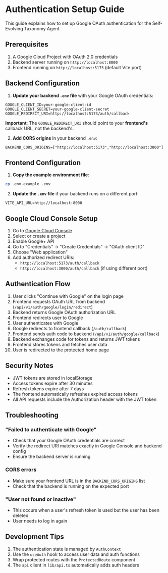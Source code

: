 # Authentication Setup Guide

This guide explains how to set up Google OAuth authentication for the Self-Evolving Taxonomy Agent.

## Prerequisites

1. A Google Cloud Project with OAuth 2.0 credentials
2. Backend server running on `http://localhost:8000`
3. Frontend running on `http://localhost:5173` (default Vite port)

## Backend Configuration

1. **Update your backend `.env` file** with your Google OAuth credentials:

```env
GOOGLE_CLIENT_ID=your-google-client-id
GOOGLE_CLIENT_SECRET=your-google-client-secret
GOOGLE_REDIRECT_URI=http://localhost:5173/auth/callback
```

**Important**: The `GOOGLE_REDIRECT_URI` should point to your **frontend's** callback URL, not the backend's.

2. **Add CORS origins** in your backend `.env`:

```env
BACKEND_CORS_ORIGINS=["http://localhost:5173","http://localhost:3000"]
```

## Frontend Configuration

1. **Copy the example environment file**:
```bash
cp .env.example .env
```

2. **Update the `.env` file** if your backend runs on a different port:
```env
VITE_API_URL=http://localhost:8000
```

## Google Cloud Console Setup

1. Go to [Google Cloud Console](https://console.cloud.google.com/)
2. Select or create a project
3. Enable Google+ API
4. Go to "Credentials" → "Create Credentials" → "OAuth client ID"
5. Choose "Web application"
6. Add authorized redirect URIs:
   - `http://localhost:5173/auth/callback`
   - `http://localhost:3000/auth/callback` (if using different port)

## Authentication Flow

1. User clicks "Continue with Google" on the login page
2. Frontend requests OAuth URL from backend (`/api/v1/auth/google/login/redirect`)
3. Backend returns Google OAuth authorization URL
4. Frontend redirects user to Google
5. User authenticates with Google
6. Google redirects to frontend callback (`/auth/callback`)
7. Frontend sends auth code to backend (`/api/v1/auth/google/callback`)
8. Backend exchanges code for tokens and returns JWT tokens
9. Frontend stores tokens and fetches user data
10. User is redirected to the protected home page

## Security Notes

- JWT tokens are stored in localStorage
- Access tokens expire after 30 minutes
- Refresh tokens expire after 7 days
- The frontend automatically refreshes expired access tokens
- All API requests include the Authorization header with the JWT token

## Troubleshooting

### "Failed to authenticate with Google"
- Check that your Google OAuth credentials are correct
- Verify the redirect URI matches exactly in Google Console and backend config
- Ensure the backend server is running

### CORS errors
- Make sure your frontend URL is in the `BACKEND_CORS_ORIGINS` list
- Check that the backend is running on the expected port

### "User not found or inactive"
- This occurs when a user's refresh token is used but the user has been deleted
- User needs to log in again

## Development Tips

1. The authentication state is managed by `AuthContext`
2. Use the `useAuth` hook to access user data and auth functions
3. Wrap protected routes with the `ProtectedRoute` component
4. The `api` client in `lib/api.ts` automatically adds auth headers 